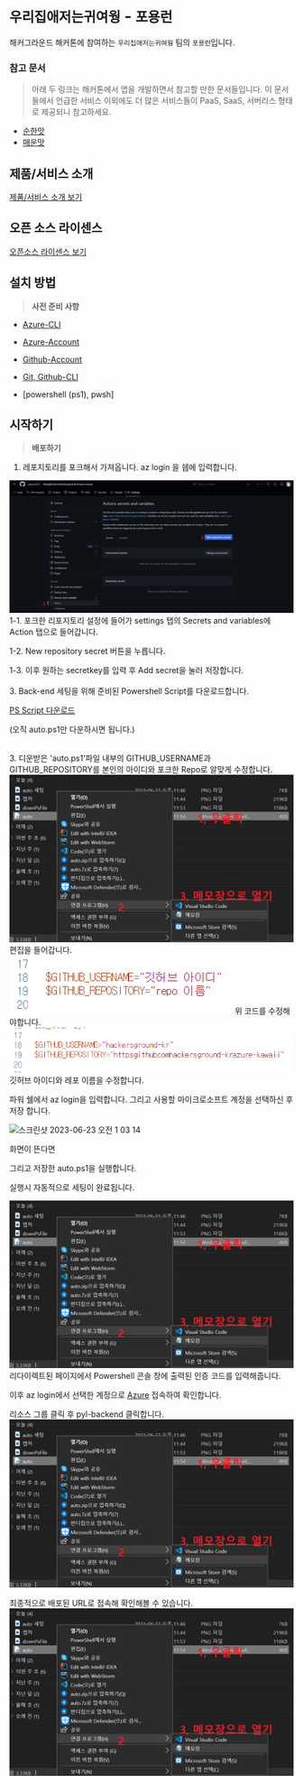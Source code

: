 # `우리집애저는귀여웡` - `포용런`

해커그라운드 해커톤에 참여하는 `우리집애저는귀여웡` 팀의 `포용런`입니다.

### 참고 문서

> 아래 두 링크는 해커톤에서 앱을 개발하면서 참고할 만한 문서들입니다. 이 문서들에서 언급한 서비스 이외에도 더 많은 서비스들이 PaaS, SaaS, 서버리스 형태로 제공되니 참고하세요.

- [순한맛](./REFERENCES_BASIC.md)
- [매운맛](./REFERENCES_ADVANCED.md)

## 제품/서비스 소개

<!-- 아래 링크는 지우지 마세요 -->
[제품/서비스 소개 보기](TOPIC.md)
<!-- 위 링크는 지우지 마세요 -->

## 오픈 소스 라이센스

<!-- 아래 링크는 지우지 마세요 -->
[오픈소스 라이센스 보기](./LICENSE)
<!-- 위 링크는 지우지 마세요 -->

## 설치 방법

> **사전 준비 사항**
* [Azure-CLI](https://aka.ms/installazurecliwindows)
  
* [Azure-Account](https://azure.microsoft.com/ko-kr/)

* [Github-Account](https://github.com/)

* [Git, Github-CLI](https://git-scm.com/downloads)

* [powershell (ps1), pwsh]
## 시작하기

> **배포하기**
1. 레포지토리를 포크해서 가져옵니다. az login 을 쉡에 입력합니다.

<img src="/images/cap4.png">
1-1. 포크한 리포지토리 설정에 들어가 settings 탭의 Secrets and variables에 Action 탭으로 들어갑니다.

1-2. New repository secret 버튼을 누릅니다.

1-3. 이후 원하는 secretkey를 입력 후 Add secret을 눌러 저장합니다.  
<br>
3. Back-end 세팅을 위해 준비된 Powershell Script를 다운로드합니다.

[PS Script 다운로드](./auto.ps1)

(오직 auto.ps1만 다운하시면 됩니다.)

<br>
3. 디운받은 'auto.ps1'파일 내부의 GITHUB_USERNAME과 GITHUB_REPOSITORY를 본인의 아이디와 포크한 Repo로 알맞게 수정합니다.
<img src="/images/cap.png">
편집을 들어갑니다.

<img src="/images/cap2.PNG">
위 코드를 수정해야합니다.

<img src="/images/cap3.PNG">
깃허브 아이디와 레포 이름을 수정합니다.

파워 쉘에서 az login을 입력합니다.
그리고 사용할 마이크로소프트 계정을 선택하신 후 저장 합니다.

<img width="1552" alt="스크린샷 2023-06-23 오전 1 03 14" src="https://github.com/hackersground-kr/httpsgithubcomhackersground-krazure-kawaii/assets/84012697/c32784cb-461b-4560-9f08-4c7bf423807e">

화면이 뜬다면

그리고 저장한 auto.ps1을 실행합니다.
<br>

실행시 자동적으로 세팅이 완료됩니다.

<img src="/images/cap.png">
리다이렉트된 페이지에서 Powershell 콘솔 창에 출력된 인증 코드를 입력해줍니다.

이후 az login에서 선택한 계정으로 [Azure](https://portal.azure.com/#home) 접속하여 확인합니다.

리소스 그룹 클릭 후 pyl-backend 클릭합니다.
<img src="/images/cap.png">
<br>

최종적으로 배포된 URL로 접속해 확인해볼 수 있습니다.
<img src="/images/cap.png">

